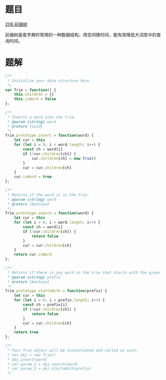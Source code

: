 <!--
 * @Autor: Guo Kainan
 * @Date: 2021-09-16 14:48:04
 * @LastEditors: Guo Kainan
 * @LastEditTime: 2021-09-16 14:49:57
 * @Description: 
-->

# 题目
[208.前缀树](https://leetcode-cn.com/problems/implement-trie-prefix-tree/)

前缀树是查字典时常用的一种数据结构，用空间换时间，能有效降低大词库中的查询时间。

# 题解
```js
/**
 * Initialize your data structure here.
 */
var Trie = function() {
    this.children = {}
    this.isWord = false
};

/**
 * Inserts a word into the trie. 
 * @param {string} word
 * @return {void}
 */
Trie.prototype.insert = function(word) {
    let cur = this
    for (let i = 0; i < word.length; i++) {
        const ch = word[i]
        if (!cur.children[ch]) {
            cur.children[ch] = new Trie()
        }
        cur = cur.children[ch]
    }
    cur.isWord = true
};

/**
 * Returns if the word is in the trie. 
 * @param {string} word
 * @return {boolean}
 */
Trie.prototype.search = function(word) {
    let cur = this
    for (let i = 0; i < word.length; i++) {
        const ch = word[i]
        if (!cur.children[ch]) {
            return false
        }
        cur = cur.children[ch]
    }
    return cur.isWord
};

/**
 * Returns if there is any word in the trie that starts with the given prefix. 
 * @param {string} prefix
 * @return {boolean}
 */
Trie.prototype.startsWith = function(prefix) {
    let cur = this
    for (let i = 0; i < prefix.length; i++) {
        const ch = prefix[i]
        if (!cur.children[ch]) {
            return false
        }
        cur = cur.children[ch]
    }
    return true
};

/**
 * Your Trie object will be instantiated and called as such:
 * var obj = new Trie()
 * obj.insert(word)
 * var param_2 = obj.search(word)
 * var param_3 = obj.startsWith(prefix)
 */
```